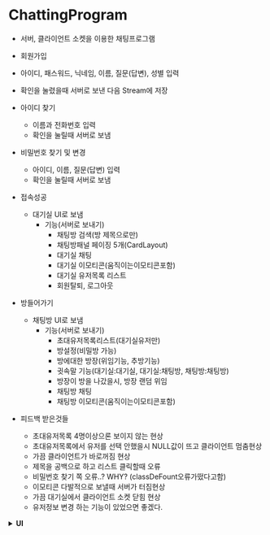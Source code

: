 # ChattingProgram


* 서버, 클라이언트 소켓을 이용한 채팅프로그램

* 회원가입
 * 아이디, 패스워드, 닉네임, 이름, 질문(답변), 성별 입력
 * 확인을 눌렸을때 서버로 보낸 다음 Stream에 저장


* 아이디 찾기
  * 이름과 전화번호 입력
  * 확인을 눌릴때 서버로 보냄

* 비밀번호 찾기 및 변경
  * 아이디, 이름, 질문(답변) 입력
  * 확인을 눌릴때 서버로 보냄

* 접속성공
  * 대기실 UI로 보냄
    * 기능(서버로 보내기)
      * 채팅방 검색(방 제목으로만)
      * 채팅방패널 페이징 5개(CardLayout)
      * 대기실 채팅
      * 대기실 이모티콘(움직이는이모티콘포함)
      * 대기실 유저목록 리스트
      * 회원탈퇴, 로그아웃

* 방들어가기
  * 채팅방 UI로 보냄
    * 기능(서버로 보내기)
      * 초대유저목록리스트(대기실유저만)
      * 방설정(비밀방 가능)
      * 방에대한 방장(위임기능, 추방기능)
      * 귓속말 기능(대기실:대기실, 대기실:채팅방, 채팅방:채팅방)
      * 방장이 방을 나갔을시, 방장 랜덤 위임
      * 채팅방 채팅
      * 채팅방 이모티콘(움직이는이모티콘포함)

* 피드백 받은것들
  * 초대유저목록 4명이상으론 보이지 않는 현상
  * 초대유저목록에서 유저를 선택 안했을시 NULL값이 뜨고 클라이언트 멈춤현상
  * 가끔 클라이언트가 바로꺼짐 현상
  * 제목을 공백으로 하고 리스트 클릭할때 오류
  * 비밀번호 찾기 쪽 오류..? WHY? (classDeFount오류가떴다고함)
  * 이모티콘 다발적으로 보낼때 서버가 터짐현상
  * 가끔 대기실에서 클라이언트 소켓 닫힘 현상
  * 유저정보 변경 하는 기능이 있었으면 좋겠다.



**<details><summary>UI</summary>**

* 로그인화면
<img src = "image/Login.png">

* 회원가입
<img src = "image/Join.png">

* 대기실
<img src = "image/Waiting.png">

* 페이징
<img src = "image/Paging.png">

* 채팅방
<img src = "image/Chat.png">

* 초대목록
<img src = "image/Invite.png">

  </details>
